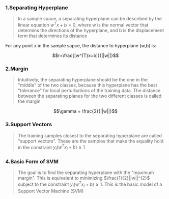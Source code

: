 ### 1.Separating Hyperplane

>In a sample space, a separating hyperplane can be described by the linear equation $w^{T}x+b=0$, where w is the normal vector that determins the directions of the hyperplane, and b is the displacement term that determines its distance

For any point x in the sample sapce, the distance to hyperplane (w,b) is:

$$r=\frac{|w^{T}x+b|}{||w||}$$
### 2.Margin

>Intuitively, the separating hyperplane should be the one in the "middle" of the two classes, because this hyperplane has the best "tolerance" for local perturbations of the training data. The distance between the separating planes for the two different classes is called the margin

$$\gamma = \frac{2}{||w||}$$
### 3.Support Vectors

>The training samples closest to the separating hyperplane are called "support vectors". These are the samples that make the equality hold in the constraint $y_{i}(w^{T}x_{i}+b)\geq 1$ 

### 4.Basic Form of SVM

>The goal is to find the separating hyperplane with the "maximum margin". This is equivalent to minimizing $\frac{1}{2}||w||^{2}$ subject to the constraint $y_{i}(w^{T}x_{i}+b) \geq 1$. This is the basic model of a Support Vector Machine (SVM)


